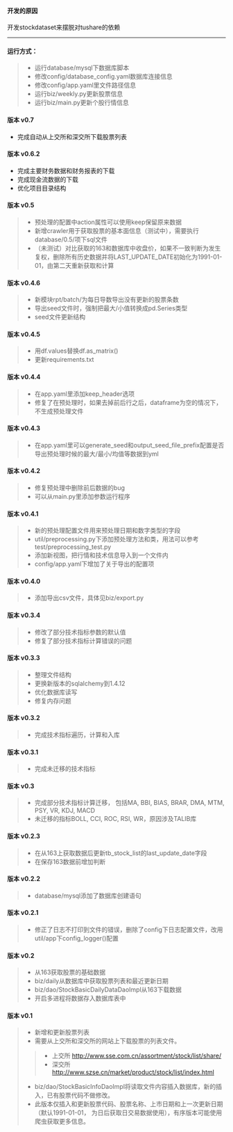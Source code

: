 #### 开发的原因

开发stockdataset来摆脱对tushare的依赖

----
#### 运行方式：
> + 运行database/mysql下数据库脚本
> + 修改config/database_config.yaml数据库连接信息
> + 修改config/app.yaml里文件路径信息
> + 运行biz/weekly.py更新股票信息
> + 运行biz/main.py更新个股行情信息

#### 版本 v0.7
+ 完成自动从上交所和深交所下载股票列表

#### 版本 v0.6.2
+ 完成主要财务数据和财务报表的下载
+ 完成现金流数据的下载
+ 优化项目目录结构

#### 版本 v0.5
> + 预处理的配置中action属性可以使用keep保留原来数据
> + 新增crawler用于获取股票的基本面信息（测试中），需要执行database/0.5/项下sql文件
> + （未测试）对比获取的163和数据库中收盘价，如果不一致判断为发生复权，删除所有历史数据并将LAST_UPDATE_DATE初始化为1991-01-01，由第二天重新获取和计算

#### 版本 v0.4.6
> + 新模块rpt/batch/为每日导数导出没有更新的股票条数
> + 导出seed文件时，强制把最大/小值转换成pd.Series类型
> + seed文件更新结构

#### 版本 v0.4.5
> + 用df.values替换df.as_matrix()
> + 更新requirements.txt

#### 版本 v0.4.4
> + 在app.yaml里添加keep_header选项
> + 修复了在预处理时，如果去掉前后行之后，dataframe为空的情况下，不生成预处理文件

#### 版本 v0.4.3
> + 在app.yaml里可以generate_seed和output_seed_file_prefix配置是否导出预处理时候的最大/最小/均值等数据到yml

#### 版本 v0.4.2
> + 修复预处理中删除前后数据的bug
> + 可以从main.py里添加参数运行程序 

#### 版本 v0.4.1
> + 新的预处理配置文件用来预处理日期和数字类型的字段
> + util/preprocessing.py下添加预处理方法和类，用法可以参考test/preprocessing_test.py
> + 添加新视图，把行情和技术信息导入到一个文件内
> + config/app.yaml下增加了关于导出的配置项

#### 版本 v0.4.0
> + 添加导出csv文件，具体见biz/export.py

#### 版本 v0.3.4
> + 修改了部分技术指标参数的默认值
> + 修复了部分技术指标计算错误的问题

#### 版本 v0.3.3
> + 整理文件结构
> + 更换新版本的sqlalchemy到1.4.12
> + 优化数据库读写
> + 修复内存问题

#### 版本 v0.3.2
> + 完成技术指标遍历，计算和入库

#### 版本 v0.3.1
> + 完成未迁移的技术指标

#### 版本 v0.3
> + 完成部分技术指标计算迁移， 包括MA, BBI, BIAS, BRAR, DMA, MTM, PSY, VR, KDJ, MACD
> + 未迁移的指标BOLL, CCI, ROC, RSI, WR，原因涉及TALIB库

#### 版本 v0.2.3
> + 在从163上获取数据后更新tb_stock_list的last_update_date字段
> + 在保存163数据前增加判断

#### 版本 v0.2.2
> + database/mysql添加了数据库创建语句

#### 版本 v0.2.1
> + 修正了日志不打印到文件的错误，删除了config下日志配置文件，改用util/app下config_logger()配置

#### 版本 v0.2
> + 从163获取股票的基础数据
> + biz/daily从数据库中获取股票列表和最近更新日期
> + biz/dao/StockBasicDailyDataDaoImpl从163下载数据
> + 开启多进程将数据存入数据库表中

#### 版本 v0.1
> + 新增和更新股票列表
> + 需要从上交所和深交所的网站上下载股票的列表文件。
>> - 上交所 http://www.sse.com.cn/assortment/stock/list/share/
>> - 深交所 http://www.szse.cn/market/product/stock/list/index.html
> + biz/dao/StockBasicInfoDaoImpl将读取文件内容插入数据库，新的插入，已有股票代码不做修改。
> + 此版本仅插入和更新股票代码、股票名称、上市日期和上一次更新日期（默认1991-01-01， 为日后获取日交易数据使用），有序版本可能使用爬虫获取更多信息。
